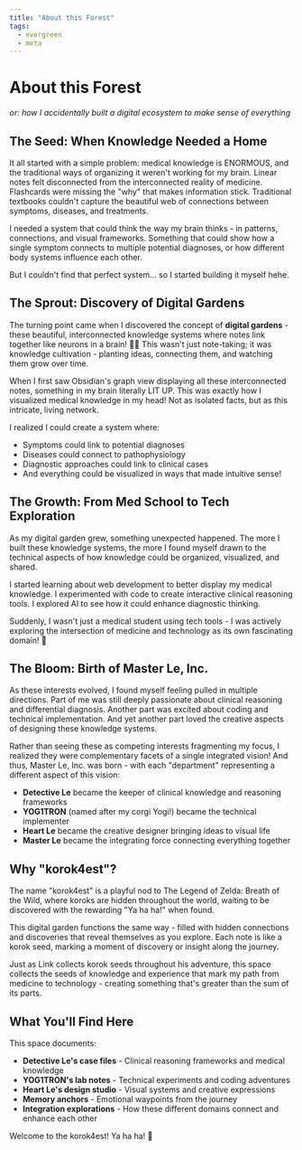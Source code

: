 ```yaml
---
title: "About this Forest"
tags:
  - evergreen
  - meta
---
```


# About this Forest

*or: how I accidentally built a digital ecosystem to make sense of everything*

## The Seed: When Knowledge Needed a Home

It all started with a simple problem: medical knowledge is ENORMOUS, and the traditional ways of organizing it weren't working for my brain. Linear notes felt disconnected from the interconnected reality of medicine. Flashcards were missing the "why" that makes information stick. Traditional textbooks couldn't capture the beautiful web of connections between symptoms, diseases, and treatments.

I needed a system that could think the way my brain thinks - in patterns, connections, and visual frameworks. Something that could show how a single symptom connects to multiple potential diagnoses, or how different body systems influence each other.

But I couldn't find that perfect system... so I started building it myself hehe.

## The Sprout: Discovery of Digital Gardens

The turning point came when I discovered the concept of **digital gardens** - these beautiful, interconnected knowledge systems where notes link together like neurons in a brain! 🧠✨ This wasn't just note-taking; it was knowledge cultivation - planting ideas, connecting them, and watching them grow over time.

When I first saw Obsidian's graph view displaying all these interconnected notes, something in my brain literally LIT UP. This was exactly how I visualized medical knowledge in my head! Not as isolated facts, but as this intricate, living network.

I realized I could create a system where:
- Symptoms could link to potential diagnoses
- Diseases could connect to pathophysiology
- Diagnostic approaches could link to clinical cases
- And everything could be visualized in ways that made intuitive sense!

## The Growth: From Med School to Tech Exploration

As my digital garden grew, something unexpected happened. The more I built these knowledge systems, the more I found myself drawn to the technical aspects of how knowledge could be organized, visualized, and shared.

I started learning about web development to better display my medical knowledge. I experimented with code to create interactive clinical reasoning tools. I explored AI to see how it could enhance diagnostic thinking.

Suddenly, I wasn't just a medical student using tech tools - I was actively exploring the intersection of medicine and technology as its own fascinating domain! 👀

## The Bloom: Birth of Master Le, Inc.

As these interests evolved, I found myself feeling pulled in multiple directions. Part of me was still deeply passionate about clinical reasoning and differential diagnosis. Another part was excited about coding and technical implementation. And yet another part loved the creative aspects of designing these knowledge systems.

Rather than seeing these as competing interests fragmenting my focus, I realized they were complementary facets of a single integrated vision! And thus, Master Le, Inc. was born - with each "department" representing a different aspect of this vision:

- **Detective Le** became the keeper of clinical knowledge and reasoning frameworks
- **YOG1TRON** (named after my corgi Yogi!) became the technical implementer
- **Heart Le** became the creative designer bringing ideas to visual life
- **Master Le** became the integrating force connecting everything together

## Why "korok4est"?

The name "korok4est" is a playful nod to The Legend of Zelda: Breath of the Wild, where koroks are hidden throughout the world, waiting to be discovered with the rewarding "Ya ha ha!" when found.

This digital garden functions the same way - filled with hidden connections and discoveries that reveal themselves as you explore. Each note is like a korok seed, marking a moment of discovery or insight along the journey.

Just as Link collects korok seeds throughout his adventure, this space collects the seeds of knowledge and experience that mark my path from medicine to technology - creating something that's greater than the sum of its parts.

## What You'll Find Here

This space documents:
- **Detective Le's case files** - Clinical reasoning frameworks and medical knowledge
- **YOG1TRON's lab notes** - Technical experiments and coding adventures
- **Heart Le's design studio** - Visual systems and creative expressions
- **Memory anchors** - Emotional waypoints from the journey
- **Integration explorations** - How these different domains connect and enhance each other

Welcome to the korok4est! Ya ha ha! 🌱